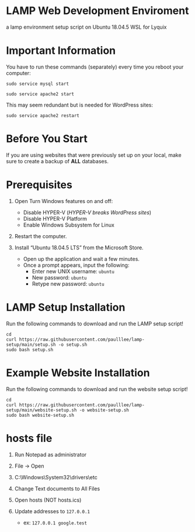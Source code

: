 # LAMP Web Development Enviroment

a lamp environment setup script on Ubuntu 18.04.5 WSL for Lyquix

# Important Information

You have to run these commands (separately) every time you reboot your computer:

`sudo service mysql start`

`sudo service apache2 start`

This may seem redundant but is needed for WordPress sites:

`sudo service apache2 restart`

# Before You Start

If you are using websites that were previously set up on your local, make sure to create a backup of **ALL** databases.

# Prerequisites

1. Open Turn Windows features on and off:
   - Disable HYPER-V (*HYPER-V breaks WordPress sites*)
   - Disable HYPER-V Platform
   - Enable Windows Subsystem for Linux
   
2. Restart the computer.

3. Install “Ubuntu 18.04.5 LTS” from the Microsoft Store.
   - Open up the application and wait a few minutes.
   - Once a prompt appears, input the following:
     - Enter new UNIX username: `ubuntu`
     - New password: `ubuntu`
     - Retype new password: `ubuntu`

# LAMP Setup Installation

Run the following commands to download and run the LAMP setup script!

```
cd
curl https://raw.githubusercontent.com/paulllee/lamp-setup/main/setup.sh -o setup.sh
sudo bash setup.sh
```

# Example Website Installation

Run the following commands to download and run the website setup script!

```
cd
curl https://raw.githubusercontent.com/paulllee/lamp-setup/main/website-setup.sh -o website-setup.sh
sudo bash website-setup.sh
```

# hosts file

1. Run Notepad as administrator

2. File → Open

3. C:\Windows\System32\drivers\etc

4. Change Text documents to All Files

5. Open hosts (NOT hosts.ics)

6. Update addresses to `127.0.0.1`
   - ex: `127.0.0.1 google.test`
